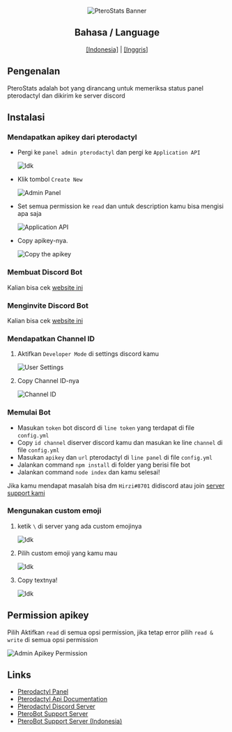<div align="center">

![PteroStats Banner](https://cdn.discordapp.com/attachments/626755594526916629/978478722489393153/20220524_090325.png)

## Bahasa / Language
[[Indonesia]](https://github.com/HirziDevs/PteroStats/blob/dev/Indo.md) | [[Inggris]](https://github.com/HirziDevs/PteroStats/blob/dev/README.md)

</div>

## Pengenalan
PteroStats adalah bot yang dirancang untuk memeriksa status panel pterodactyl dan dikirim ke server discord

## Instalasi

### Mendapatkan apikey dari pterodactyl
- Pergi ke `panel admin pterodactyl` dan pergi ke `Application API`

    ![Idk](https://usercontent.catto.pictures/hirzi/d5225df9-7395-491b-a214-dcd110b12308.png)

- Klik tombol `Create New`

    ![Admin Panel](https://usercontent.catto.pictures/hirzi/5ac33e25-ac37-416a-99a6-46d860a51645.png)

- Set semua permission ke `read` dan untuk description kamu bisa mengisi apa saja

    ![Application API](https://usercontent.catto.pictures/hirzi/a0c4a721-e1eb-483f-9a36-0c2aaa213186.png)

- Copy apikey-nya.

    ![Copy the apikey](https://usercontent.catto.pictures/hirzi/086111e0-0ffa-48ee-8839-801e0c3678cc.png)

### Membuat Discord Bot
Kalian bisa cek [website ini](https://discordjs.guide/preparations/setting-up-a-bot-application.html)

### Menginvite Discord Bot
Kalian bisa cek [website ini](https://discordjs.guide/preparations/adding-your-bot-to-servers.html)

### Mendapatkan Channel ID
1. Aktifkan `Developer Mode` di settings discord kamu

    ![User Settings](https://usercontent.catto.pictures/hirzi/c5e825d1-c323-4b19-a11b-e2f004d4906e.png)

2. Copy Channel ID-nya

    ![Channel ID](https://usercontent.catto.pictures/hirzi/e5fa4f62-b28f-45fd-a544-429f23899edb.png)

### Memulai Bot
- Masukan `token` bot discord di `line token` yang terdapat di file `config.yml`
- Copy `id channel` diserver discord kamu dan masukan ke line `channel` di file `config.yml`
- Masukan `apikey` dan `url` pterodactyl di `line panel` di file `config.yml`
- Jalankan command `npm install` di folder yang berisi file bot
- Jalankan command `node index` dan kamu selesai!

Jika kamu mendapat masalah bisa dm `Hirzi#8701` didiscord atau join [server support kami](https://discord.gg/zv6maQRah3)

### Mengunakan custom emoji
1. ketik `\` di server yang ada custom emojinya

    ![Idk](https://usercontent.catto.pictures/hirzi/1f59b255-7c5d-48f2-ab93-5358429cec83.png)

2. Pilih custom emoji yang kamu mau

    ![Idk](https://usercontent.catto.pictures/hirzi/38098261-7257-4e4d-8945-4ac5c252c952.png)

3. Copy textnya!

    ![Idk](https://usercontent.catto.pictures/hirzi/33800ccf-9ed5-4d54-9747-2983b23e1755.png)

## Permission apikey 

Pilih Aktifkan `read` di semua opsi permission, jika tetap error pilih `read & write` di semua opsi permission

![Admin Apikey Permission](https://media.discordapp.net/attachments/819757140155564062/876320084992331816/Screenshot_2021-08-15-11-20-05-56.jpg)

## Links

- [Pterodactyl Panel](https://pterodactyl.io)
- [Pterodactyl Api Documentation](https://dashflo/docs/api/pterodactyl/v1)
- [Pterodactyl Discord Server](https://discord.gg/pterodactyl)
- [PteroBot Support Server](https://discord.gg/zv6maQRah3)
- [PteroBot Support Server (Indonesia)](https://discord.gg/EYaFB7WSg6)